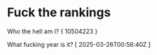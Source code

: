 # Fuck the rankings

Who the hell am I?
{ 10504223 }

What fucking year is it?
[ 2025-03-26T00:56:40Z ]
